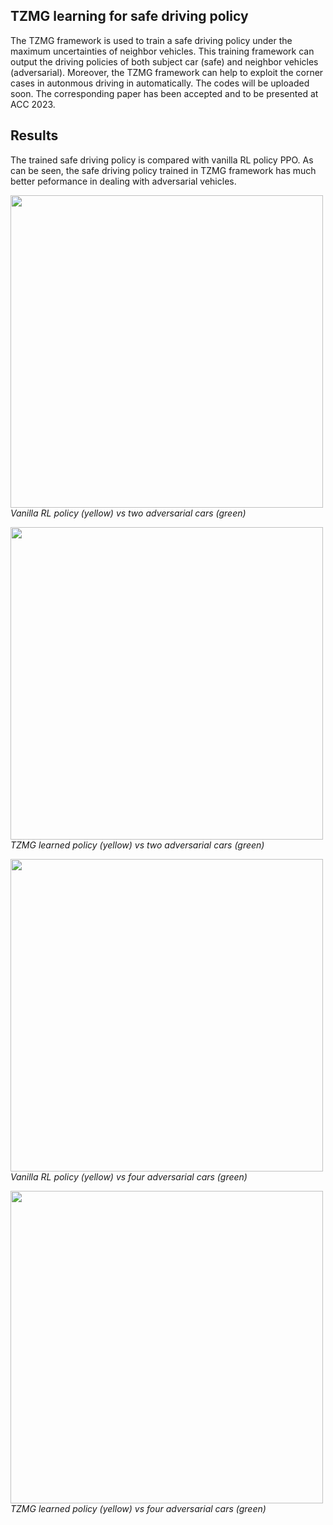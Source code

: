 ## TZMG learning for safe driving policy

The TZMG framework is used to train a safe driving policy under the maximum uncertainties of neighbor vehicles. This training framework can output the driving policies of both subject car (safe) and neighbor vehicles (adversarial). Moreover, the TZMG framework can help to exploit the corner cases in autonmous driving in automatically. The codes will be uploaded soon. The corresponding paper has been accepted and to be presented at ACC 2023. 



## Results
The trained safe driving policy is compared with vanilla RL policy PPO. As can be seen, the safe driving policy trained in TZMG framework has much better peformance in dealing with adversarial vehicles. 

<p>
    <img src="ppo_two_adv_car.gif" width="500"/>
    <em>Vanilla RL policy (yellow) vs two adversarial cars (green)</em>
</p>

<p>
    <img src="tzmg_two_adv_car.gif" width="500"/>
    <em>TZMG learned policy (yellow) vs two adversarial cars (green)</em>
</p>

<p>
    <img src="ppo_four_adv_car.gif" width="500"/>
    <em>Vanilla RL policy (yellow) vs four adversarial cars (green)</em>
</p>

<p>
    <img src="tzmg_four_adv_car.gif" width="500"/>
    <em>TZMG learned policy (yellow) vs four adversarial cars (green)</em>
</p>

